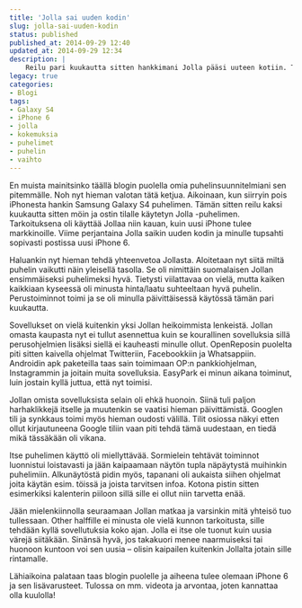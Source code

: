 ```yaml
---
title: 'Jolla sai uuden kodin'
slug: jolla-sai-uuden-kodin
status: published
published_at: 2014-09-29 12:40
updated_at: 2014-09-29 12:34
description: |
    Reilu pari kuukautta sitten hankkimani Jolla pääsi uuteen kotiin. Tässä kirjoituksessa kokoan ajatuksiani tästä puhelimesta.
legacy: true
categories:
- Blogi
tags:
- Galaxy S4
- iPhone 6
- jolla
- kokemuksia
- puhelimet
- puhelin
- vaihto
---
```


<p>En muista mainitsinko täällä blogin puolella omia puhelinsuunnitelmiani sen pitemmälle. Noh nyt hieman valotan tätä ketjua. Aikoinaan, kun siirryin pois iPhonesta hankin Samsung Galaxy S4 puhelimen. Tämän sitten reilu kaksi kuukautta sitten möin ja ostin tilalle käytetyn Jolla -puhelimen. Tarkoituksena oli käyttää Jollaa niin kauan, kuin uusi iPhone tulee markkinoille. Viime perjantaina Jolla saikin uuden kodin ja minulle tupsahti sopivasti postissa uusi iPhone 6.</p>
<p>Haluankin nyt hieman tehdä yhteenvetoa Jollasta. Aloitetaan nyt siitä miltä puhelin vaikutti näin yleisellä tasolla. Se oli nimittäin suomalaisen Jollan ensimmäiseksi puhelimeksi hyvä. Tietysti viilattavaa on vielä, mutta kaiken kaikkiaan kyseessä oli minusta hinta/laatu suhteeltaan hyvä puhelin. Perustoiminnot toimi ja se oli minulla päivittäisessä käytössä tämän pari kuukautta.</p>
<p>Sovellukset on vielä kuitenkin yksi Jollan heikoimmista lenkeistä. Jollan omasta kaupasta nyt ei tullut asennettua kuin se kourallinen sovelluksia sillä perusohjelmien lisäksi siellä ei kauheasti minulle ollut. OpenReposin puolelta piti sitten kaivella ohjelmat Twitteriin, Facebookkiin ja Whatsappiin. Androidin apk paketeilla taas sain toimimaan OP:n pankkiohjelman, Instagrammin ja joitain muita sovelluksia. EasyPark ei minun aikana toiminut, luin jostain kyllä juttua, että nyt toimisi.</p>
<p>Jollan omista sovelluksista selain oli ehkä huonoin. Siinä tuli paljon harhaklikkejä itselle ja muutenkin se vaatisi hieman päivittämistä. Googlen tili ja synkkaus toimi myös hieman oudosti välillä. Tilit osiossa näkyi etten ollut kirjautuneena Google tiliin vaan piti tehdä tämä uudestaan, en tiedä mikä tässäkään oli vikana.</p>
<p>Itse puhelimen käyttö oli miellyttävää. Sormielein tehtävät toiminnot luonnistui loistavasti ja jään kaipaamaan näytön tupla näpäytystä muihinkin puhelimiin. Alkunäytöstä pidin myös, tapanani oli aukaista siihen ohjelmat joita käytän esim. töissä ja joista tarvitsen infoa. Kotona pistin sitten esimerkiksi kalenterin piiloon sillä sille ei ollut niin tarvetta enää.</p>
<p>Jään mielenkiinnolla seuraamaan Jollan matkaa ja varsinkin mitä yhteisö tuo tullessaan. Other halffille ei minusta ole vielä kunnon tarkoitusta, sille tehdään kyllä sovellutuksia koko ajan. Jolla ei itse ole tuonut kuin uusia värejä siitäkään. Sinänsä hyvä, jos takakuori menee naarmuiseksi tai huonoon kuntoon voi sen uusia &#8211; olisin kaipailen kuitenkin Jollalta jotain sille rintamalle.</p>
<p>Lähiaikoina palataan taas blogin puolelle ja aiheena tulee olemaan iPhone 6 ja sen lisävarusteet. Tulossa on mm. videota ja arvontaa, joten kannattaa olla kuulolla!</p>